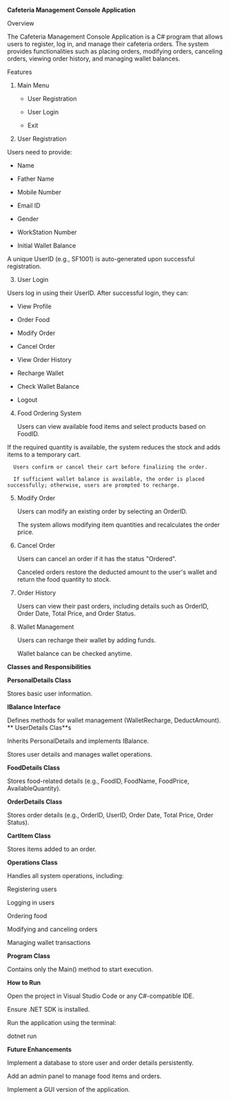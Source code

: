 **Cafeteria Management Console Application**

Overview

The Cafeteria Management Console Application is a C# program that allows users to register, log in, and manage their cafeteria orders. The system provides functionalities such as placing orders, modifying orders, canceling orders, viewing order history, and managing wallet balances.

Features

1. Main Menu

     * User Registration
      
     * User Login
      
     * Exit

2. User Registration

Users need to provide:
    
   * Name
    
   * Father Name
    
   * Mobile Number
    
   * Email ID
    
   * Gender
    
   * WorkStation Number
    
   * Initial Wallet Balance

A unique UserID (e.g., SF1001) is auto-generated upon successful registration.

3. User Login

Users log in using their UserID. After successful login, they can:

   * View Profile
    
   * Order Food
    
   * Modify Order
    
   * Cancel Order
    
   * View Order History
    
   * Recharge Wallet
    
   * Check Wallet Balance
    
   * Logout

4. Food Ordering System

      Users can view available food items and select products based on FoodID.

If the required quantity is available, the system reduces the stock and adds items to a temporary cart.

      Users confirm or cancel their cart before finalizing the order.

      If sufficient wallet balance is available, the order is placed successfully; otherwise, users are prompted to recharge.

5. Modify Order

      Users can modify an existing order by selecting an OrderID.
      
      The system allows modifying item quantities and recalculates the order price.

6. Cancel Order

      Users can cancel an order if it has the status "Ordered".
      
      Canceled orders restore the deducted amount to the user's wallet and return the food quantity to stock.

7. Order History

      Users can view their past orders, including details such as OrderID, Order Date, Total Price, and Order Status.

8. Wallet Management

      Users can recharge their wallet by adding funds.
      
      Wallet balance can be checked anytime.

**Classes and Responsibilities**

**PersonalDetails Class**

Stores basic user information.

**IBalance Interface**

Defines methods for wallet management (WalletRecharge, DeductAmount).
**
UserDetails Clas**s

Inherits PersonalDetails and implements IBalance.

Stores user details and manages wallet operations.

**FoodDetails Class**

Stores food-related details (e.g., FoodID, FoodName, FoodPrice, AvailableQuantity).

**OrderDetails Class**

Stores order details (e.g., OrderID, UserID, Order Date, Total Price, Order Status).

**CartItem Class**

Stores items added to an order.

**Operations Class**

Handles all system operations, including:

Registering users

Logging in users

Ordering food

Modifying and canceling orders

Managing wallet transactions

**Program Class**

Contains only the Main() method to start execution.



**How to Run**

Open the project in Visual Studio Code or any C#-compatible IDE.

Ensure .NET SDK is installed.

Run the application using the terminal:

dotnet run

**Future Enhancements**

Implement a database to store user and order details persistently.

Add an admin panel to manage food items and orders.

Implement a GUI version of the application.
